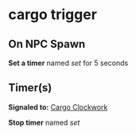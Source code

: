 # cargo trigger


## On NPC Spawn

**Set a timer** named *set* for 5 seconds


## Timer(s)

**Signaled to:**  [Cargo Clockwork](/npc/56105)

**Stop timer** named *set*

